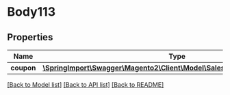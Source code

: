 # Body113

## Properties
Name | Type | Description | Notes
------------ | ------------- | ------------- | -------------
**coupon** | [**\SpringImport\Swagger\Magento2\Client\Model\SalesRuleDataCouponInterface**](SalesRuleDataCouponInterface.md) |  | 

[[Back to Model list]](../README.md#documentation-for-models) [[Back to API list]](../README.md#documentation-for-api-endpoints) [[Back to README]](../README.md)


